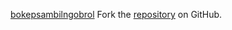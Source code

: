 [bokepsambilngobrol](https://bokepsambilngobrol.pages.dev)
Fork the [repository](https://github.com/harlahsaduki) on GitHub.